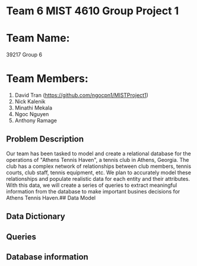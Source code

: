 # Team 6 MIST 4610 Group Project 1

# Team Name: 
39217 Group 6

# Team Members: 

1. David Tran (https://github.com/ngocpn1/MISTProject1)
2. Nick Kalenik
3. Minathi Mekala
4. Ngoc Nguyen
5. Anthony Ramage

## Problem Description 
Our team has been tasked to model and create a relational database for the operations of "Athens Tennis Haven", a tennis club in Athens, Georgia. The club has a complex network of relationships between club members, tennis courts, club staff, tennis equipment, etc. We plan to accurately model these relationships and populate realistic data for each entity and their attributes. With this data, we will create a series of queries to extract meaningful information from the database to make important busines decisions for Athens Tennis Haven.## Data Model 

## Data Dictionary 

## Queries 

## Database information
